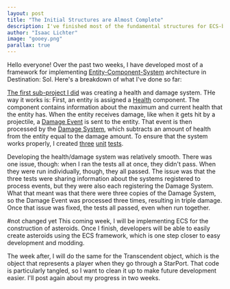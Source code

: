 ```yaml
---
layout: post
title: "The Initial Structures are Almost Complete" 
description: I've finished most of the fundamental structures for ECS-based design. The next stage is putting those structures to use.
author: "Isaac Lichter" 
image: "gooey.png"
parallax: true
---
```


Hello everyone! Over the past two weeks, I have developed most of a framework for implementing [Entity-Component-System](https://github.com/MovingBlocks/Terasology/wiki/Entity-System-Architecture) architecture in Destination: Sol. Here's a breakdown of what I've done so far:

[The first sub-project I did](https://github.com/MovingBlocks/DestinationSol/pull/515/files) was creating a health and damage system. THe way it works is: First, an entity is assigned a [Health](https://github.com/IsaacLic/DestinationSol/blob/ecsImplementation/engine/src/main/java/org/destinationsol/components/Health.java) component. The component contains information about the maximum and current health that the entity has. When the entity receives damage, like when it gets hit by a projectile, a [Damage Event](https://github.com/IsaacLic/DestinationSol/blob/ecsImplementation/engine/src/main/java/org/destinationsol/events/DamageEvent.java) is sent to the entity. That event is then processed by the [Damage System](https://github.com/IsaacLic/DestinationSol/blob/ecsImplementation/engine/src/main/java/org/destinationsol/systems/DamageSystem.java), which subtracts an amount of health from the entity equal to the damage amount. To ensure that the system works properly, I created [three](https://github.com/IsaacLic/DestinationSol/blob/ecsImplementation/engine/src/test/java/org/destinationsol/systems/DamageSystemTests/OnDamageTest.java) [unit](https://github.com/IsaacLic/DestinationSol/blob/ecsImplementation/engine/src/test/java/org/destinationsol/systems/DamageSystemTests/NonNegativeHealthTest.java) [tests](https://github.com/IsaacLic/DestinationSol/blob/ecsImplementation/engine/src/test/java/org/destinationsol/systems/DamageSystemTests/NonNegativeDamageTest.java).

Developing the health/damage system was relatively smooth. There was one issue, though: when I ran the tests all at once, they didn't pass. When they were run individually, though, they all passed. The issue was that the three tests were sharing information about the systems registered to process events, but they were also each registering the Damage System. What that meant was that there were three copies of the Damage System, so the Damage Event was processed three times, resulting in triple damage. Once that issue was fixed, the tests all passed, even when run together.


#not changed yet
This coming week, I will be implementing ECS for the construction of asteroids. Once I finish, developers will be able to easily create asteroids using the ECS framework, which is one step closer to easy development and modding. 

The week after, I will do the same for the Transcendent object, which is the object that represents a player when they go through a StarPort. That code is particularly tangled, so I want to clean it up to make future development easier. I'll post again about my progress in two weeks.